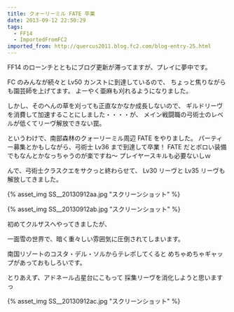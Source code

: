```yaml
---
title: クォーリーミル FATE 卒業
date: 2013-09-12 22:50:29
tags:
  - FF14
  - ImportedFromFC2
imported_from: http://quercus2011.blog.fc2.com/blog-entry-25.html
---
```

FF14 のローンチとともにブログ更新が滞ってますが、プレイに夢中です。

FC のみんなが続々と Lv50 カンストに到達しているので、
ちょっと焦りながらも園芸師を上げてます。
よーやく亜麻も刈れるようになりました。

しかし、そのへんの草を刈っても正直なかなか成長しないので、
ギルドリーヴを消費して加速することにしました・・・・が、
メイン戦闘職の弓術士のレベルが低くてリーヴ解放できない罠。

というわけで、南部森林のクォーリーミル周辺 FATE をやりました。
パーティー募集とかもしながら、弓術士 Lv36 まで到達して卒業！
FATE だとボロい装備でもなんとかなっちゃうのが楽ですね～
プレイヤースキルも必要ないしｗ

んで、弓術士クラスクエをサクっと終わらせて、
Lv30 リーヴと Lv35 リーヴも解放してきました。

{% asset_img SS__20130912aa.jpg "スクリーンショット" %}

{% asset_img SS__20130912ab.jpg "スクリーンショット" %}



初めてクルザスへやってきましたが、

一面雪の世界で、暗く重々しい雰囲気に圧倒されてしまいます。

南国リゾートのコスタ・デル・ソルからテレポしてくると
めちゃめちゃギャップがあっておもしろいです。

とりあえず、アドネール占星台にこもって
採集リーヴを消化しようと思いますっ

{% asset_img SS__20130912ac.jpg "スクリーンショット" %}
